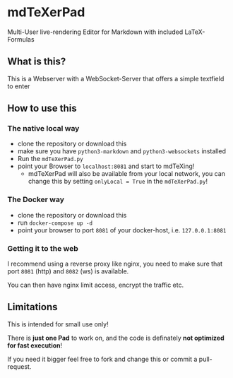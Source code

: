# mdTeXerPad
Multi-User live-rendering Editor for Markdown with included LaTeX-Formulas

## What is this?

This is a Webserver with a WebSocket-Server that offers a simple textfield to enter 

## How to use this

### The native local way

- clone the repository or download this
- make sure you have `python3-markdown` and `python3-websockets` installed
- Run the `mdTeXerPad.py`
- point your Browser to `localhost:8081` and start to mdTeXing!
    - mdTeXerPad will also be available from your local network, you can change this by setting `onlyLocal = True` in the `mdTeXerPad.py`!

### The Docker way

- clone the repository or download this
- run `docker-compose up -d`
- point your browser to port `8081` of your docker-host, i.e. `127.0.0.1:8081`

### Getting it to the web

I recommend using a reverse proxy like nginx, you need to make sure that port `8081` (http) and `8082` (ws) is available.

You can then have nginx limit access, encrypt the traffic etc.

## Limitations

This is intended for small use only!

There is **just one Pad** to work on, and the code is definately **not optimized for fast execution**!

If you need it bigger feel free to fork and change this or commit a pull-request.
